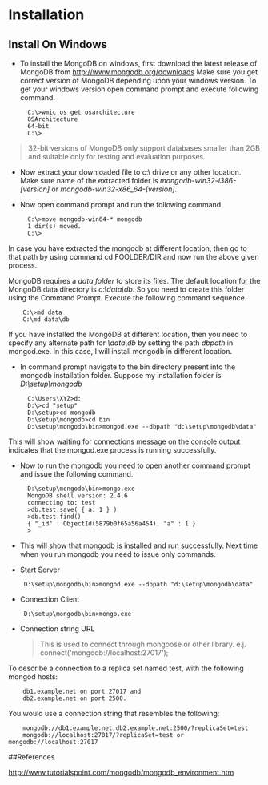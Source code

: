 # Installation

## Install On Windows

- To install the MongoDB on windows, first download the latest release of MongoDB from http://www.mongodb.org/downloads Make sure you get correct version of MongoDB depending upon your windows version. To get your windows version open command prompt and execute following command.

		C:\>wmic os get osarchitecture
		OSArchitecture
		64-bit
		C:\>

 > 32-bit versions of MongoDB only support databases smaller than 2GB and suitable only for testing and evaluation purposes.

- Now extract your downloaded file to c:\ drive or any other location. Make sure name of the extracted folder is _mongodb-win32-i386-[version]_ or _mongodb-win32-x86_64-[version]_. 

- Now open command prompt and run the following command

		C:\>move mongodb-win64-* mongodb
		1 dir(s) moved.
		C:\>

 In case you have extracted the mongodb at different location, then go to that path by using command cd FOOLDER/DIR and now run the above given process.

 MongoDB requires a *data folder* to store its files. The default location for the MongoDB data directory is _c:\data\db_. So you need to create this folder using the Command Prompt. Execute the following command sequence.

		C:\>md data
		C:\md data\db

 If you have installed the MongoDB at different location, then you need to specify any alternate path for _\data\db_ by setting the path _dbpath_ in mongod.exe. In this case, I will install mongodb in different location.

- In command prompt navigate to the bin directory present into the mongodb installation folder. Suppose my installation folder is _D:\setup\mongodb_
 
		C:\Users\XYZ>d:
		D:\>cd "setup"
		D:\setup>cd mongodb
		D:\setup\mongodb>cd bin
		D:\setup\mongodb\bin>mongod.exe --dbpath "d:\setup\mongodb\data" 

 This will show waiting for connections message on the console output indicates that the mongod.exe process is running successfully.

- Now to run the mongodb you need to open another command prompt and issue the following command.
	 
		D:\setup\mongodb\bin>mongo.exe
		MongoDB shell version: 2.4.6
		connecting to: test
		>db.test.save( { a: 1 } )
		>db.test.find()
		{ "_id" : ObjectId(5879b0f65a56a454), "a" : 1 }
		>

- This will show that mongodb is installed and run successfully. Next time when you run mongodb you need to issue only commands.

 - Start Server
 
		D:\setup\mongodb\bin>mongod.exe --dbpath "d:\setup\mongodb\data" 
		
 - Connection Client
 
		D:\setup\mongodb\bin>mongo.exe
	
- Connection string URL 

	> This is used to connect through mongoose or other library. e.j. connect('mongodb://localhost:27017'); 
	
 To describe a connection to a replica set named test, with the following mongod hosts:

		db1.example.net on port 27017 and
		db2.example.net on port 2500.

 You would use a connection string that resembles the following:

		mongodb://db1.example.net,db2.example.net:2500/?replicaSet=test
		mongodb://localhost:27017/?replicaSet=test or mongodb://localhost:27017

##References 

http://www.tutorialspoint.com/mongodb/mongodb_environment.htm

